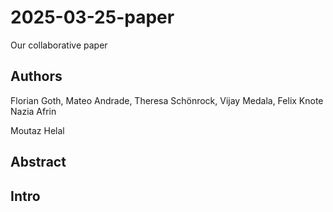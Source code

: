 # 2025-03-25-paper
Our collaborative paper

## Authors

Florian Goth,  Mateo Andrade, Theresa Schönrock, Vijay Medala, Felix Knote
Nazia Afrin






Moutaz Helal


## Abstract

## Intro

